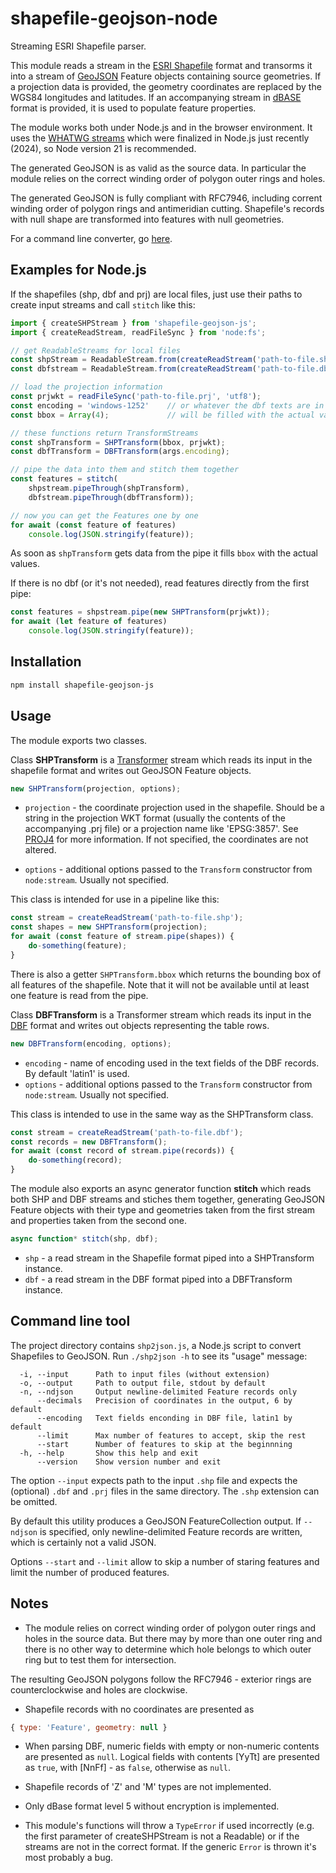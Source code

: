 # shapefile-geojson-node

Streaming ESRI Shapefile parser.

This module reads a stream in the [ESRI Shapefile](https://www.esri.com/content/dam/esrisites/sitecore-archive/Files/Pdfs/library/whitepapers/pdfs/shapefile.pdf)
format and transorms it into a stream of
[GeoJSON](https://datatracker.ietf.org/doc/html/rfc7946) Feature objects
containing source geometries. If a projection data is provided,
the geometry coordinates are replaced by the WGS84 longitudes and latitudes.
If an accompanying stream in [dBASE](https://en.wikipedia.org/wiki/.dbf) format is provided,
it is used to populate feature properties.

The module works both under Node.js and in the browser environment.
It uses the [WHATWG streams](https://streams.spec.whatwg.org)
which were finalized in Node.js just recently (2024), so Node version 21
is recommended.

The generated GeoJSON is as valid as the source data.
In particular the module relies on the correct winding order
of polygon outer rings and holes.

The generated GeoJSON is fully compliant with RFC7946, including corrent
winding order of polygon rings and antimeridian cutting.
Shapefile's records with null shape are transformed into
features with null geometries.

For a command line converter, go [here](#command-line-tool).

## Examples for Node.js

If the shapefiles (shp, dbf and prj) are local files,
just use their paths to create input streams and call `stitch` like this:
```js
import { createSHPStream } from 'shapefile-geojson-js';
import { createReadStream, readFileSync } from 'node:fs';

// get ReadableStreams for local files
const shpStream = ReadableStream.from(createReadStream('path-to-file.shp'));
const dbfstream = ReadableStream.from(createReadStream('path-to-file.dbf'));

// load the projection information
const prjwkt = readFileSync('path-to-file.prj', 'utf8');
const encoding = 'windows-1252'    // or whatever the dbf texts are in
const bbox = Array(4);             // will be filled with the actual values

// these functions return TransformStreams
const shpTransform = SHPTransform(bbox, prjwkt);
const dbfTransform = DBFTransform(args.encoding);

// pipe the data into them and stitch them together
const features = stitch(
    shpstream.pipeThrough(shpTransform),
    dbfstream.pipeThrough(dbfTransform));

// now you can get the Features one by one
for await (const feature of features)
    console.log(JSON.stringify(feature));
```
As soon as `shpTransform` gets data from the pipe it fills
`bbox` with the actual values.

If there is no dbf (or it's not needed), read features directly
from the first pipe:
```js
const features = shpstream.pipe(new SHPTransform(prjwkt));
for await (let feature of features)
    console.log(JSON.stringify(feature));
```

## Installation

```sh
npm install shapefile-geojson-js
```

## Usage

The module exports two classes.

Class **SHPTransform** is a
[Transformer](https://nodejs.org/dist/latest-v21.x/docs/api/stream.html#class-streamtransform)
stream which reads its input in the shapefile format and writes out
GeoJSON Feature objects.
```js
new SHPTransform(projection, options);
```
* `projection` - the coordinate projection used in the shapefile. Should be
a string in the projection WKT format (usually the contents of the
accompanying .prj file) or a projection name like 'EPSG:3857'.
See [PROJ4](https://github.com/proj4js/proj4js) for more information.
If not specified, the coordinates are not altered.

* `options` - additional options passed to the `Transform` constructor
from `node:stream`. Usually not specified.

This class is intended for use in a pipeline like this:
```js
const stream = createReadStream('path-to-file.shp');
const shapes = new SHPTransform(projection);
for await (const feature of stream.pipe(shapes)) {
    do-something(feature);
}
```
There is also a getter `SHPTransform.bbox` which returns the bounding box
of all features of the shapefile. Note that it will not be available
until at least one feature is read from the pipe.

Class **DBFTransform** is a Transformer stream which reads its input in the
[DBF](https://en.wikipedia.org/wiki/.dbf) format and writes out
objects representing the table rows.
```js
new DBFTransform(encoding, options);
```
* `encoding` - name of encoding used in the text fields of the DBF records.
By default 'latin1' is used.
* `options` - additional options passed to the `Transform` constructor
from `node:stream`. Usually not specified.

This class is intended to use in the same way as the SHPTransform class.
```js
const stream = createReadStream('path-to-file.dbf');
const records = new DBFTransform();
for await (const record of stream.pipe(records)) {
    do-something(record);
}
```

The module also exports an async generator function **stitch**
which reads both SHP and DBF streams and stiches them together,
generating GeoJSON Feature objects with their type and
geometries taken from the first stream and properties
taken from the second one.
```js
async function* stitch(shp, dbf);
```
* `shp` - a read stream in the Shapefile format piped into a SHPTransform
instance.
* `dbf` - a read stream in the DBF format piped into a DBFTransform
instance.

## Command line tool

The project directory contains `shp2json.js`, a Node.js script to
convert Shapefiles to GeoJSON. Run `./shp2json -h` to see its
"usage" message:
```
  -i, --input      Path to input files (without extension)
  -o, --output     Path to output file, stdout by default
  -n, --ndjson     Output newline-delimited Feature records only
      --decimals   Precision of coordinates in the output, 6 by default
      --encoding   Text fields enconding in DBF file, latin1 by default
      --limit      Max number of features to accept, skip the rest
      --start      Number of features to skip at the beginnning
  -h, --help       Show this help and exit
      --version    Show version number and exit
```
The option `--input` expects path to the input `.shp` file and expects
the (optional) `.dbf` and `.prj` files in the same directory.
The `.shp` extension can be omitted.

By default this utility produces a GeoJSON
FeatureCollection output. If `--ndjson` is specified, only newline-delimited
Feature records are written, which is certainly not a valid JSON.

Options `--start` and `--limit` allow to skip a number of staring features
and limit the number of produced features.

## Notes

* The module relies on correct winding order of polygon outer rings and holes
in the source data. But there may by more than one outer ring
and there is no other way to determine which hole belongs to which outer ring
but to test them for intersection.

The resulting GeoJSON polygons follow the RFC7946 - exterior rings are
counterclockwise and holes are clockwise.

* Shapefile records with no coordinates are presented as
```js
{ type: 'Feature', geometry: null }
```

* When parsing DBF, numeric fields with empty or non-numeric contents
are presented as `null`. Logical fields with contents [YyTt]
are presented as `true`, with [NnFf] - as `false`, otherwise as `null`.

* Shapefile records of 'Z' and 'M' types are not implemented.

* Only dBase format level 5 without encryption is implemented.

* This module's functions will throw a `TypeError` if used incorrectly
(e.g. the first parameter of createSHPStream is not a Readable)
or if the streams are not in the correct format. If the generic
`Error` is thrown it's most probably a bug.
